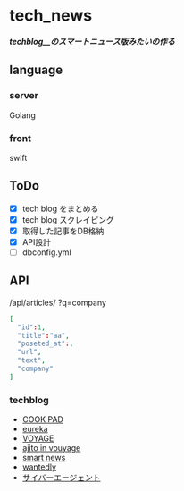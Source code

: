 # tech_news
___techblog__のスマートニュース版みたいの作る___
## language 
### server 
Golang
### front 
swift

## ToDo
- [x] tech blog をまとめる
- [x] tech blog スクレイピング
- [x] 取得した記事をDB格納
- [x] API設計
- [ ] dbconfig.yml

## API
/api/articles/
?q=company

```json
[
  "id":1,
  "title":"aa",
  "poseted_at":,
  "url",
  "text",
  "company"
]
```

### techblog
- [COOK PAD](http://techlife.cookpad.com/)
- [eureka](https://developers.eure.jp/)
- [VOYAGE](http://techlog.voyagegroup.com/)
- [ajito in vouyage](https://ajito.fm/)
- [smart news](https://developer.smartnews.com/blog/)
- [wantedly](https://www.wantedly.com/feed/s/wantedly_engineers)
- [サイバーエージェント](https://developers.cyberagent.co.jp/blog/)
